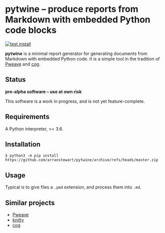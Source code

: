 
# pytwine – produce reports from Markdown with embedded Python code blocks

[![test install](https://github.com/arranstewart/pytwine/actions/workflows/test.yml/badge.svg)](https://github.com/arranstewart/pytwine/actions/workflows/test.yml)

**pytwine** is a minimal report generator for generating
documents from Markdown with embedded Python code.
It is a simple tool in the tradition of [Pweave][pweave]
and [cog][cog].

[pweave]: https://github.com/mpastell/Pweave
[cog]: https://github.com/nedbat/cog

## Status

**pre-alpha software – use at own risk**

This software is a work in progress, and is not yet feature-complete.

## Requirements

A Python interpreter, >= 3.6.

## Installation

```
$ python3 -m pip install https://github.com/arranstewart/pytwine/archive/refs/heads/master.zip
```

## Usage

Typical is to give files a `.pmd` extension, and process them into `.md`.

## Similar projects

- [Pweave](https://github.com/mpastell/Pweave)
- [knitty](https://github.com/kiwi0fruit/knitty)
- [cog](https://github.com/nedbat/cog)

